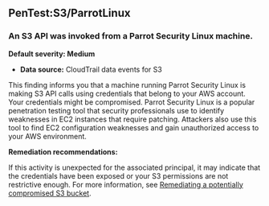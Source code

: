 

PenTest:S3/ParrotLinux
----------------------

### An S3 API was invoked from a Parrot Security Linux machine.

**Default severity: Medium**

* **Data source:** CloudTrail data events for S3

This finding informs you that a machine running Parrot Security Linux is making S3 API calls using credentials that belong to your AWS account. Your credentials might be compromised. Parrot Security Linux is a popular penetration testing tool that security professionals use to identify weaknesses in EC2 instances that require patching. Attackers also use this tool to find EC2 configuration weaknesses and gain unauthorized access to your AWS environment.

**Remediation recommendations:**

If this activity is unexpected for the associated principal, it may indicate that the credentials have been exposed or your S3 permissions are not restrictive enough. For more information, see [Remediating a potentially compromised S3 bucket](https://docs.aws.amazon.com/guardduty/latest/ug/compromised-s3.html).

